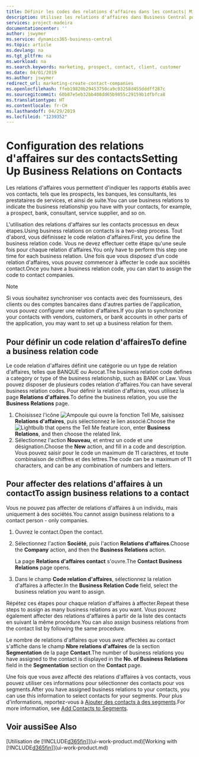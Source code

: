 ```yaml
---
title: Définir les codes des relations d'affaires dans les contacts| Microsoft Docs
description: Utilisez les relations d'affaires dans Business Central pour vous aider avec le marketing et désigner les rapports établis avec vos prospects, clients, notamment les banques ou les prestataires de services.
services: project-madeira
documentationcenter: ''
author: jswymer
ms.service: dynamics365-business-central
ms.topic: article
ms.devlang: na
ms.tgt_pltfrm: na
ms.workload: na
ms.search.keywords: marketing, prospect, contact, client, customer
ms.date: 04/01/2019
ms.author: jswymer
redirect_url: marketing-create-contact-companies
ms.openlocfilehash: ffeb19820b29453750ca9c03258d455dddff287c
ms.sourcegitcommit: 60b87e5eb32bb408dd65b9855c29159b1dfbfca8
ms.translationtype: HT
ms.contentlocale: fr-CH
ms.lasthandoff: 04/29/2019
ms.locfileid: "1239352"
---
```

# <a name="setting-up-business-relations-on-contacts"></a><span data-ttu-id="d2a68-103">Configuration des relations d'affaires sur des contacts</span><span class="sxs-lookup"><span data-stu-id="d2a68-103">Setting Up Business Relations on Contacts</span></span>
<span data-ttu-id="d2a68-104">Les relations d'affaires vous permettent d'indiquer les rapports établis avec vos contacts, tels que les prospects, les banques, les consultants, les prestataires de services, et ainsi de suite.</span><span class="sxs-lookup"><span data-stu-id="d2a68-104">You can use business relations to indicate the business relationship you have with your contacts, for example, a prospect, bank, consultant, service supplier, and so on.</span></span>

<span data-ttu-id="d2a68-105">L'utilisation des relations d'affaires sur les contacts processus en deux étapes.</span><span class="sxs-lookup"><span data-stu-id="d2a68-105">Using business relations on contacts is a two-step process.</span></span> <span data-ttu-id="d2a68-106">Tout d'abord, vous définissez le code relation d'affaires.</span><span class="sxs-lookup"><span data-stu-id="d2a68-106">First, you define the business relation code.</span></span> <span data-ttu-id="d2a68-107">Vous ne devez effectuer cette étape qu'une seule fois pour chaque relation d'affaires.</span><span class="sxs-lookup"><span data-stu-id="d2a68-107">You only have to perform this step one time for each business relation.</span></span> <span data-ttu-id="d2a68-108">Une fois que vous disposez d'un code relation d'affaires, vous pouvez commencer à affecter le code aux sociétés contact.</span><span class="sxs-lookup"><span data-stu-id="d2a68-108">Once you have a business relation code, you can start to assign the code to contact companies.</span></span>

> [!NOTE]  
>   <span data-ttu-id="d2a68-109">Si vous souhaitez synchroniser vos contacts avec des fournisseurs, des clients ou des comptes bancaires dans d'autres parties de l'application, vous pouvez configurer une relation d'affaires.</span><span class="sxs-lookup"><span data-stu-id="d2a68-109">If you plan to synchronize your contacts with vendors, customers, or bank accounts in other parts of the application, you may want to set up a business relation for them.</span></span>

## <a name="to-define-a-business-relation-code"></a><span data-ttu-id="d2a68-110">Pour définir un code relation d'affaires</span><span class="sxs-lookup"><span data-stu-id="d2a68-110">To define a business relation code</span></span>
<span data-ttu-id="d2a68-111">Le code relation d'affaires définit une catégorie ou un type de relation d'affaires, telles que BANQUE ou Avocat.</span><span class="sxs-lookup"><span data-stu-id="d2a68-111">The business relation code defines a category or type of the business relationship, such as BANK or Law.</span></span> <span data-ttu-id="d2a68-112">Vous pouvez disposer de plusieurs codes relation d'affaires.</span><span class="sxs-lookup"><span data-stu-id="d2a68-112">You can have several business relation codes.</span></span> <span data-ttu-id="d2a68-113">Pour définir la relation d'affaires, vous utilisez la page **Relations d'affaires**.</span><span class="sxs-lookup"><span data-stu-id="d2a68-113">To define the business relation, you use the **Business Relations** page.</span></span>

1. <span data-ttu-id="d2a68-114">Choisissez l'icône ![Ampoule qui ouvre la fonction Tell Me](media/ui-search/search_small.png "Dites-moi ce que vous voulez faire"), saisissez **Relations d'affaires**, puis sélectionnez le lien associé.</span><span class="sxs-lookup"><span data-stu-id="d2a68-114">Choose the ![Lightbulb that opens the Tell Me feature](media/ui-search/search_small.png "Tell me what you want to do") icon, enter **Business Relations**, and then choose the related link.</span></span>
2. <span data-ttu-id="d2a68-115">Sélectionnez l'action **Nouveau**, et entrez un code et une désignation.</span><span class="sxs-lookup"><span data-stu-id="d2a68-115">Choose the **New** action, and fill in a code and description.</span></span> <span data-ttu-id="d2a68-116">Vous pouvez saisir pour le code un maximum de 11 caractères, et toute combinaison de chiffres et des lettres.</span><span class="sxs-lookup"><span data-stu-id="d2a68-116">The code can be a maximum of 11 characters, and can be any combination of numbers and letters.</span></span>

## <a name="AssignBusRelContact"></a> <span data-ttu-id="d2a68-117">Pour affecter des relations d'affaires à un contact</span><span class="sxs-lookup"><span data-stu-id="d2a68-117">To assign business relations to a contact</span></span>
<span data-ttu-id="d2a68-118">Vous ne pouvez pas affecter de relations d'affaires à un individu, mais uniquement à des sociétés.</span><span class="sxs-lookup"><span data-stu-id="d2a68-118">You cannot assign business relations to a contact person - only companies.</span></span>

1. <span data-ttu-id="d2a68-119">Ouvrez le contact.</span><span class="sxs-lookup"><span data-stu-id="d2a68-119">Open the contact.</span></span>
2. <span data-ttu-id="d2a68-120">Sélectionnez l'action **Société**, puis l'action **Relations d'affaires**.</span><span class="sxs-lookup"><span data-stu-id="d2a68-120">Choose the **Company** action, and then the **Business Relations** action.</span></span>

    <span data-ttu-id="d2a68-121">La page **Relations d'affaires contact** s'ouvre.</span><span class="sxs-lookup"><span data-stu-id="d2a68-121">The **Contact Business Relations** page opens.</span></span>
3. <span data-ttu-id="d2a68-122">Dans le champ **Code relation d'affaires**, sélectionnez la relation d'affaires à affecter.</span><span class="sxs-lookup"><span data-stu-id="d2a68-122">In the **Business Relation Code** field, select the business relation you want to assign.</span></span>

<span data-ttu-id="d2a68-123">Répétez ces étapes pour chaque relation d'affaires à affecter.</span><span class="sxs-lookup"><span data-stu-id="d2a68-123">Repeat these steps to assign as many business relations as you want.</span></span> <span data-ttu-id="d2a68-124">Vous pouvez également affecter des relations d'affaires à partir de la liste des contacts en suivant la même procédure.</span><span class="sxs-lookup"><span data-stu-id="d2a68-124">You can also assign business relations from the contact list by following the same procedure.</span></span>

<span data-ttu-id="d2a68-125">Le nombre de relations d'affaires que vous avez affectées au contact s'affiche dans le champ **Nbre relations d'affaires** de la section **Segmentation** de la page **Contact**.</span><span class="sxs-lookup"><span data-stu-id="d2a68-125">The number of business relations you have assigned to the contact is displayed in the **No. of Business Relations** field in the **Segmentation** section on the **Contact** page.</span></span>

<span data-ttu-id="d2a68-126">Une fois que vous avez affecté des relations d'affaires à vos contacts, vous pouvez utiliser ces informations pour sélectionner des contacts pour vos segments.</span><span class="sxs-lookup"><span data-stu-id="d2a68-126">After you have assigned business relations to your contacts, you can use this information to select contacts for your segments.</span></span> <span data-ttu-id="d2a68-127">Pour plus d'informations, reportez-vous à [Ajouter des contacts à des segments](marketing-add-contact-segment.md).</span><span class="sxs-lookup"><span data-stu-id="d2a68-127">For more information, see [Add Contacts to Segments](marketing-add-contact-segment.md).</span></span>

## <a name="see-also"></a><span data-ttu-id="d2a68-128">Voir aussi</span><span class="sxs-lookup"><span data-stu-id="d2a68-128">See Also</span></span>
<span data-ttu-id="d2a68-129">[Utilisation de [!INCLUDE[d365fin](includes/d365fin_md.md)]](ui-work-product.md)</span><span class="sxs-lookup"><span data-stu-id="d2a68-129">[Working with [!INCLUDE[d365fin](includes/d365fin_md.md)]](ui-work-product.md)</span></span>
